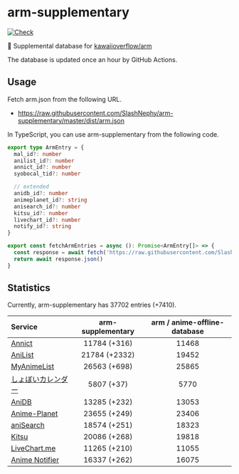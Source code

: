 # arm-supplementary

[![Check](https://github.com/SlashNephy/arm-supplementary/actions/workflows/check-node.yml/badge.svg)](https://github.com/SlashNephy/arm-supplementary/actions/workflows/check-node.yml)

💊 Supplemental database for [kawaiioverflow/arm](https://github.com/kawaiioverflow/arm)

The database is updated once an hour by GitHub Actions.

## Usage

Fetch arm.json from the following URL.

- https://raw.githubusercontent.com/SlashNephy/arm-supplementary/master/dist/arm.json

In TypeScript, you can use arm-supplementary from the following code.

```TypeScript
export type ArmEntry = {
  mal_id?: number
  anilist_id?: number
  annict_id?: number
  syobocal_tid?: number

  // extended
  anidb_id?: number
  animeplanet_id?: string
  anisearch_id?: number
  kitsu_id?: number
  livechart_id?: number
  notify_id?: string
}

export const fetchArmEntries = async (): Promise<ArmEntry[]> => {
  const response = await fetch('https://raw.githubusercontent.com/SlashNephy/arm-supplementary/master/dist/arm.json')
  return await response.json()
}
```

## Statistics

Currently, arm-supplementary has 37702 entries (+7410).

| Service                                     | arm-supplementary | arm / anime-offline-database |
| :------------------------------------------ | :---------------: | :--------------------------: |
| [Annict](https://annict.com)                |   11784 (+316)    |            11468             |
| [AniList](https://anilist.co)               |   21784 (+2332)   |            19452             |
| [MyAnimeList](https://myanimelist.net)      |   26563 (+698)    |            25865             |
| [しょぼいカレンダー](https://cal.syoboi.jp) |    5807 (+37)     |             5770             |
| [AniDB](https://anidb.net)                  |   13285 (+232)    |            13053             |
| [Anime-Planet](https://anime-planet.com)    |   23655 (+249)    |            23406             |
| [aniSearch](https://anisearch.com)          |   18574 (+251)    |            18323             |
| [Kitsu](https://kitsu.io)                   |   20086 (+268)    |            19818             |
| [LiveChart.me](https://livechart.me)        |   11265 (+210)    |            11055             |
| [Anime Notifier](https://notify.moe)        |   16337 (+262)    |            16075             |
